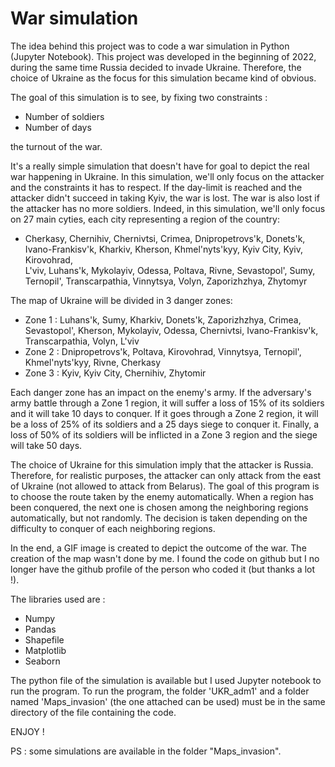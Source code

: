 # War simulation
The idea behind this project was to code a war simulation in Python (Jupyter Notebook). This project was developed in the beginning of 2022, during the same time Russia decided to invade Ukraine. Therefore, the choice of Ukraine as the focus for this simulation became kind of obvious.

The goal of this simulation is to see, by fixing two constraints :
- Number of soldiers
- Number of days
  
the turnout of the war. 

It's a really simple simulation that doesn't have for goal to depict the real war happening in Ukraine. In this simulation, we'll only focus on the attacker and the constraints it has to respect. If the day-limit is reached and the attacker didn't succeed in taking Kyiv, the war is lost. The war is also lost if the attacker has no more soldiers. Indeed, in this simulation, we'll only focus on 27 main cyties, each city representing a region of the country:
- Cherkasy, Chernihiv, Chernivtsi, Crimea, Dnipropetrovs'k, Donets'k, Ivano-Frankisv'k, Kharkiv, Kherson, Khmel'nyts'kyy, Kyiv City, Kyiv, Kirovohrad,  
L'viv, Luhans'k, Mykolayiv, Odessa, Poltava, Rivne, Sevastopol', Sumy, Ternopil', Transcarpathia, Vinnytsya, Volyn, Zaporizhzhya, Zhytomyr

The map of Ukraine will be divided in 3 danger zones:
- Zone 1 : Luhans'k, Sumy, Kharkiv, Donets'k, Zaporizhzhya, Crimea, Sevastopol', Kherson, Mykolayiv, Odessa, Chernivtsi, Ivano-Frankisv'k, Transcarpathia, Volyn, L'viv
- Zone 2 : Dnipropetrovs'k, Poltava, Kirovohrad, Vinnytsya, Ternopil', Khmel'nyts'kyy, Rivne, Cherkasy
- Zone 3 : Kyiv, Kyiv City, Chernihiv, Zhytomir

Each danger zone has an impact on the enemy's army. If the adversary's army battle through a Zone 1 region, it will suffer a loss of 15% of its soldiers and it will take 10 days to conquer. If it goes through a Zone 2 region, it will be a loss of 25% of its soldiers and a 25 days siege to conquer it. Finally, a loss of 50% of its soldiers will be inflicted in a Zone 3 region and the siege will take 50 days.

The choice of Ukraine for this simulation imply that the attacker is Russia. Therefore, for realistic purposes, the attacker can only attack from the east of Ukraine (not allowed to attack from Belarus). The goal of this program is to choose the route taken by the enemy automatically. When a region has been conquered, the next one is chosen among the neighboring regions automatically, but not randomly. The decision is taken depending on the difficulty to conquer of each neighboring regions.

In the end, a GIF image is created to depict the outcome of the war. The creation of the map wasn't done by me. I found the code on github but I no longer have the github profile of the person who coded it (but thanks a lot !).

The libraries used are :
- Numpy
- Pandas
- Shapefile
- Matplotlib
- Seaborn

The python file of the simulation is available but I used Jupyter notebook to run the program. To run the program, the folder 'UKR_adm1' and a folder named 'Maps_invasion' (the one attached can be used) must be in the same directory of the file containing the code.

ENJOY ! 

PS : some simulations are available in the folder "Maps_invasion". 
